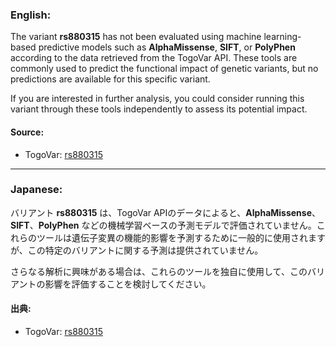 ### English:
The variant **rs880315** has not been evaluated using machine learning-based predictive models such as **AlphaMissense**, **SIFT**, or **PolyPhen** according to the data retrieved from the TogoVar API. These tools are commonly used to predict the functional impact of genetic variants, but no predictions are available for this specific variant.

If you are interested in further analysis, you could consider running this variant through these tools independently to assess its potential impact.

#### Source:
- TogoVar: [rs880315](https://togovar.org/variant/tgv344062)

---

### Japanese:
バリアント **rs880315** は、TogoVar APIのデータによると、**AlphaMissense**、**SIFT**、**PolyPhen** などの機械学習ベースの予測モデルで評価されていません。これらのツールは遺伝子変異の機能的影響を予測するために一般的に使用されますが、この特定のバリアントに関する予測は提供されていません。

さらなる解析に興味がある場合は、これらのツールを独自に使用して、このバリアントの影響を評価することを検討してください。

#### 出典:
- TogoVar: [rs880315](https://togovar.org/variant/tgv344062)